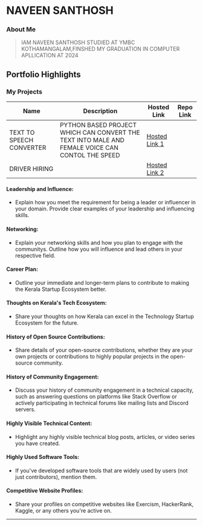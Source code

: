 # NAVEEN SANTHOSH
### About Me

>  IAM NAVEEN SANTHOSH STUDIED AT YMBC KOTHAMANGALAM,FINSHED MY GRADUATION IN COMPUTER APLLICATION AT 2024



## Portfolio Highlights

### My Projects

| Name                | Description                                                               | Hosted Link                              | Repo Link                                                      |
|---------------------|---------------------------------------------------------------------------|------------------------------------------|----------------------------------------------------------------|
| TEXT TO SPEECH CONVERTER  | PYTHON BASED PROJECT WHICH CAN CONVERT THE TEXT INTO MALE AND FEMALE VOICE CAN CONTOL THE SPEED                                               | [Hosted Link 1](https://github.com/naveencule/TEXT-TO-SPEECH.git)    |             |
| DRIVER HIRING  |                                               | [Hosted Link 2](https://github.com/naveencule/Driver-Hiring.git)    |              |

#### Leadership and Influence:

- Explain how you meet the requirement for being a leader or influencer in your domain. Provide clear examples of your leadership and influencing skills.

#### Networking:

- Explain your networking skills and how you plan to engage with the communitys. Outline how you will influence and lead others in your respective field.

#### Career Plan:

- Outline your immediate and longer-term plans to contribute to making the Kerala Startup Ecosystem better.

#### Thoughts on Kerala's Tech Ecosystem:

- Share your thoughts on how Kerala can excel in the Technology Startup Ecosystem for the future.

#### History of Open Source Contributions:

- Share details of your open-source contributions, whether they are your own projects or contributions to highly popular projects in the open-source community.

#### History of Community Engagement:

-  Discuss your history of community engagement in a technical capacity, such as answering questions on platforms like Stack Overflow or actively participating in technical forums like mailing lists and Discord servers.

#### Highly Visible Technical Content:

- Highlight any highly visible technical blog posts, articles, or video series you have created.

#### Highly Used Software Tools:

- If you've developed software tools that are widely used by users (not just contributors), mention them.

#### Competitive Website Profiles:

- Share your profiles on competitive websites like Exercism, HackerRank, Kaggle, or any others you're active on.




---
